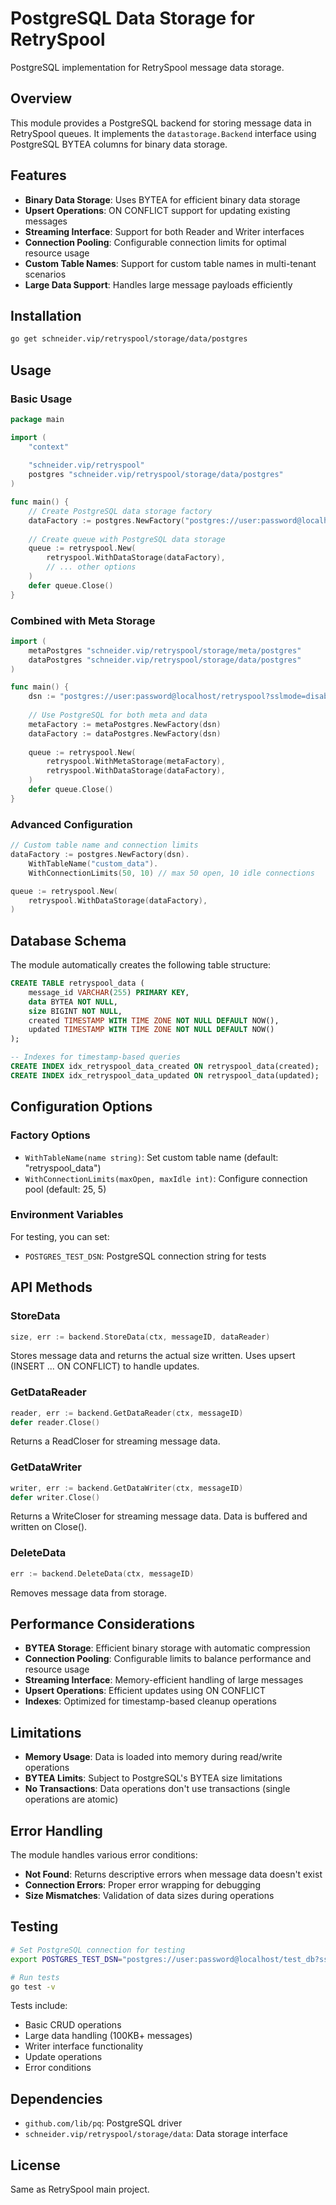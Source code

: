 # PostgreSQL Data Storage for RetrySpool

PostgreSQL implementation for RetrySpool message data storage.

## Overview

This module provides a PostgreSQL backend for storing message data in RetrySpool queues. It implements the `datastorage.Backend` interface using PostgreSQL BYTEA columns for binary data storage.

## Features

- **Binary Data Storage**: Uses BYTEA for efficient binary data storage
- **Upsert Operations**: ON CONFLICT support for updating existing messages
- **Streaming Interface**: Support for both Reader and Writer interfaces
- **Connection Pooling**: Configurable connection limits for optimal resource usage
- **Custom Table Names**: Support for custom table names in multi-tenant scenarios
- **Large Data Support**: Handles large message payloads efficiently

## Installation

```bash
go get schneider.vip/retryspool/storage/data/postgres
```

## Usage

### Basic Usage

```go
package main

import (
    "context"
    
    "schneider.vip/retryspool"
    postgres "schneider.vip/retryspool/storage/data/postgres"
)

func main() {
    // Create PostgreSQL data storage factory
    dataFactory := postgres.NewFactory("postgres://user:password@localhost/retryspool?sslmode=disable")
    
    // Create queue with PostgreSQL data storage
    queue := retryspool.New(
        retryspool.WithDataStorage(dataFactory),
        // ... other options
    )
    defer queue.Close()
}
```

### Combined with Meta Storage

```go
import (
    metaPostgres "schneider.vip/retryspool/storage/meta/postgres"
    dataPostgres "schneider.vip/retryspool/storage/data/postgres"
)

func main() {
    dsn := "postgres://user:password@localhost/retryspool?sslmode=disable"
    
    // Use PostgreSQL for both meta and data
    metaFactory := metaPostgres.NewFactory(dsn)
    dataFactory := dataPostgres.NewFactory(dsn)
    
    queue := retryspool.New(
        retryspool.WithMetaStorage(metaFactory),
        retryspool.WithDataStorage(dataFactory),
    )
    defer queue.Close()
}
```

### Advanced Configuration

```go
// Custom table name and connection limits
dataFactory := postgres.NewFactory(dsn).
    WithTableName("custom_data").
    WithConnectionLimits(50, 10) // max 50 open, 10 idle connections

queue := retryspool.New(
    retryspool.WithDataStorage(dataFactory),
)
```

## Database Schema

The module automatically creates the following table structure:

```sql
CREATE TABLE retryspool_data (
    message_id VARCHAR(255) PRIMARY KEY,
    data BYTEA NOT NULL,
    size BIGINT NOT NULL,
    created TIMESTAMP WITH TIME ZONE NOT NULL DEFAULT NOW(),
    updated TIMESTAMP WITH TIME ZONE NOT NULL DEFAULT NOW()
);

-- Indexes for timestamp-based queries
CREATE INDEX idx_retryspool_data_created ON retryspool_data(created);
CREATE INDEX idx_retryspool_data_updated ON retryspool_data(updated);
```

## Configuration Options

### Factory Options

- `WithTableName(name string)`: Set custom table name (default: "retryspool_data")
- `WithConnectionLimits(maxOpen, maxIdle int)`: Configure connection pool (default: 25, 5)

### Environment Variables

For testing, you can set:
- `POSTGRES_TEST_DSN`: PostgreSQL connection string for tests

## API Methods

### StoreData
```go
size, err := backend.StoreData(ctx, messageID, dataReader)
```
Stores message data and returns the actual size written. Uses upsert (INSERT ... ON CONFLICT) to handle updates.

### GetDataReader
```go
reader, err := backend.GetDataReader(ctx, messageID)
defer reader.Close()
```
Returns a ReadCloser for streaming message data.

### GetDataWriter
```go
writer, err := backend.GetDataWriter(ctx, messageID)
defer writer.Close()
```
Returns a WriteCloser for streaming message data. Data is buffered and written on Close().

### DeleteData
```go
err := backend.DeleteData(ctx, messageID)
```
Removes message data from storage.

## Performance Considerations

- **BYTEA Storage**: Efficient binary storage with automatic compression
- **Connection Pooling**: Configurable limits to balance performance and resource usage
- **Streaming Interface**: Memory-efficient handling of large messages
- **Upsert Operations**: Efficient updates using ON CONFLICT
- **Indexes**: Optimized for timestamp-based cleanup operations

## Limitations

- **Memory Usage**: Data is loaded into memory during read/write operations
- **BYTEA Limits**: Subject to PostgreSQL's BYTEA size limitations
- **No Transactions**: Data operations don't use transactions (single operations are atomic)

## Error Handling

The module handles various error conditions:
- **Not Found**: Returns descriptive errors when message data doesn't exist
- **Connection Errors**: Proper error wrapping for debugging
- **Size Mismatches**: Validation of data sizes during operations

## Testing

```bash
# Set PostgreSQL connection for testing
export POSTGRES_TEST_DSN="postgres://user:password@localhost/test_db?sslmode=disable"

# Run tests
go test -v
```

Tests include:
- Basic CRUD operations
- Large data handling (100KB+ messages)
- Writer interface functionality
- Update operations
- Error conditions

## Dependencies

- `github.com/lib/pq`: PostgreSQL driver
- `schneider.vip/retryspool/storage/data`: Data storage interface

## License

Same as RetrySpool main project.